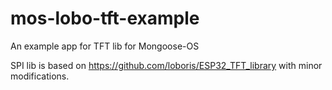 # mos-lobo-tft-example
An example app for TFT lib for Mongoose-OS

SPI lib is based on https://github.com/loboris/ESP32_TFT_library with minor modifications.
